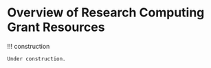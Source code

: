 # Overview of Research Computing Grant Resources

<!-- markdownlint-disable MD046 -->
!!! construction

    Under construction.
<!-- markdownlint-enable MD046 -->